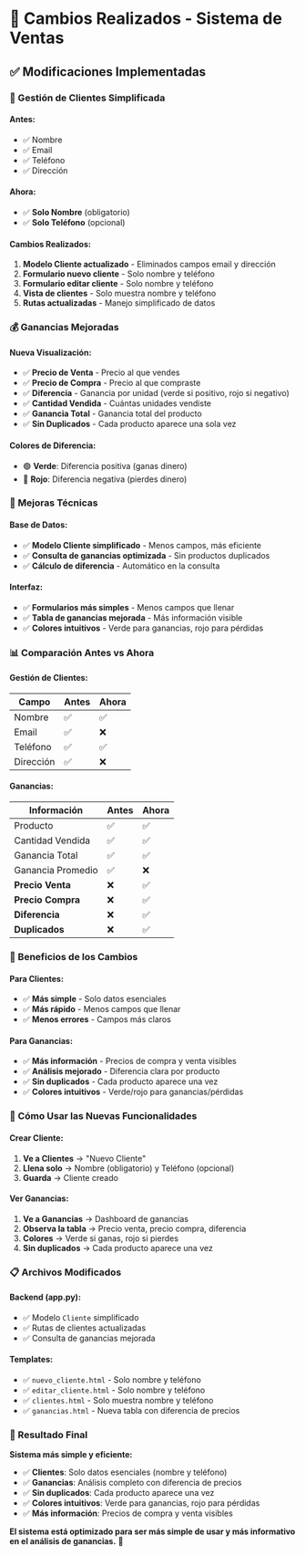 # 🔄 Cambios Realizados - Sistema de Ventas

## ✅ **Modificaciones Implementadas**

### **👥 Gestión de Clientes Simplificada**

#### **Antes:**
- ✅ Nombre
- ✅ Email
- ✅ Teléfono
- ✅ Dirección

#### **Ahora:**
- ✅ **Solo Nombre** (obligatorio)
- ✅ **Solo Teléfono** (opcional)

#### **Cambios Realizados:**
1. **Modelo Cliente actualizado** - Eliminados campos email y dirección
2. **Formulario nuevo cliente** - Solo nombre y teléfono
3. **Formulario editar cliente** - Solo nombre y teléfono
4. **Vista de clientes** - Solo muestra nombre y teléfono
5. **Rutas actualizadas** - Manejo simplificado de datos

### **💰 Ganancias Mejoradas**

#### **Nueva Visualización:**
- ✅ **Precio de Venta** - Precio al que vendes
- ✅ **Precio de Compra** - Precio al que compraste
- ✅ **Diferencia** - Ganancia por unidad (verde si positivo, rojo si negativo)
- ✅ **Cantidad Vendida** - Cuántas unidades vendiste
- ✅ **Ganancia Total** - Ganancia total del producto
- ✅ **Sin Duplicados** - Cada producto aparece una sola vez

#### **Colores de Diferencia:**
- 🟢 **Verde**: Diferencia positiva (ganas dinero)
- 🔴 **Rojo**: Diferencia negativa (pierdes dinero)

### **🔧 Mejoras Técnicas**

#### **Base de Datos:**
- ✅ **Modelo Cliente simplificado** - Menos campos, más eficiente
- ✅ **Consulta de ganancias optimizada** - Sin productos duplicados
- ✅ **Cálculo de diferencia** - Automático en la consulta

#### **Interfaz:**
- ✅ **Formularios más simples** - Menos campos que llenar
- ✅ **Tabla de ganancias mejorada** - Más información visible
- ✅ **Colores intuitivos** - Verde para ganancias, rojo para pérdidas

### **📊 Comparación Antes vs Ahora**

#### **Gestión de Clientes:**

| Campo | Antes | Ahora |
|-------|-------|-------|
| Nombre | ✅ | ✅ |
| Email | ✅ | ❌ |
| Teléfono | ✅ | ✅ |
| Dirección | ✅ | ❌ |

#### **Ganancias:**

| Información | Antes | Ahora |
|-------------|-------|-------|
| Producto | ✅ | ✅ |
| Cantidad Vendida | ✅ | ✅ |
| Ganancia Total | ✅ | ✅ |
| Ganancia Promedio | ✅ | ❌ |
| **Precio Venta** | ❌ | ✅ |
| **Precio Compra** | ❌ | ✅ |
| **Diferencia** | ❌ | ✅ |
| **Duplicados** | ❌ | ✅ |

### **🎯 Beneficios de los Cambios**

#### **Para Clientes:**
- ✅ **Más simple** - Solo datos esenciales
- ✅ **Más rápido** - Menos campos que llenar
- ✅ **Menos errores** - Campos más claros

#### **Para Ganancias:**
- ✅ **Más información** - Precios de compra y venta visibles
- ✅ **Análisis mejorado** - Diferencia clara por producto
- ✅ **Sin duplicados** - Cada producto aparece una vez
- ✅ **Colores intuitivos** - Verde/rojo para ganancias/pérdidas

### **🚀 Cómo Usar las Nuevas Funcionalidades**

#### **Crear Cliente:**
1. **Ve a Clientes** → "Nuevo Cliente"
2. **Llena solo** → Nombre (obligatorio) y Teléfono (opcional)
3. **Guarda** → Cliente creado

#### **Ver Ganancias:**
1. **Ve a Ganancias** → Dashboard de ganancias
2. **Observa la tabla** → Precio venta, precio compra, diferencia
3. **Colores** → Verde si ganas, rojo si pierdes
4. **Sin duplicados** → Cada producto aparece una vez

### **📋 Archivos Modificados**

#### **Backend (app.py):**
- ✅ Modelo `Cliente` simplificado
- ✅ Rutas de clientes actualizadas
- ✅ Consulta de ganancias mejorada

#### **Templates:**
- ✅ `nuevo_cliente.html` - Solo nombre y teléfono
- ✅ `editar_cliente.html` - Solo nombre y teléfono
- ✅ `clientes.html` - Solo muestra nombre y teléfono
- ✅ `ganancias.html` - Nueva tabla con diferencia de precios

### **🎉 Resultado Final**

**Sistema más simple y eficiente:**

- ✅ **Clientes**: Solo datos esenciales (nombre y teléfono)
- ✅ **Ganancias**: Análisis completo con diferencia de precios
- ✅ **Sin duplicados**: Cada producto aparece una vez
- ✅ **Colores intuitivos**: Verde para ganancias, rojo para pérdidas
- ✅ **Más información**: Precios de compra y venta visibles

**El sistema está optimizado para ser más simple de usar y más informativo en el análisis de ganancias.** 🚀
